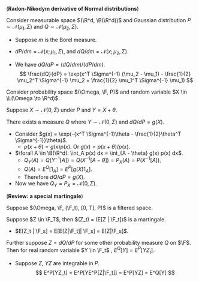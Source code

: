 (**Radon-Nikodym derivative of Normal distributions**)

Consider measurable space $(\R^d, \B(\R^d))$ and Gaussian distribution $P \sim \mathcal N(\mu_1, \Sigma)$ and $Q \sim \mathcal N(\mu_2, \Sigma)$.

- Suppose $m$ is the Borel measure.

- $dP/dm = \mathcal N(x; \mu_1, \Sigma)$, and $dQ/dm = \mathcal N(x; \mu_2, \Sigma)$.

- We have $dQ / dP = (dQ / dm) / (dP / dm)$.
  $$
  \frac{dQ}{dP} = \exp(x^T \Sigma^{-1} (\mu_2 - \mu_1)  - \frac{1}{2} \mu_2^T \Sigma^{-1} \mu_2 + \frac{1}{2} \mu_1^T \Sigma^{-1} \mu_1)
  $$

Consider probability space $(\Omega, \F, P)$ and random variable $X \in \L(\Omega \to \R^d)$.

Suppose $X \sim \mathcal N(0, \Sigma)$ under $P$ and $Y = X + \theta$.

There exists a measure $Q$ where $Y \sim \mathcal N(0, \Sigma)$ and $dQ/dP = g(X)$.

- Consider $g(x) = \exp(-{x^T \Sigma^{-1}\theta - \frac{1}{2}\theta^T \Sigma^{-1}}\theta)$.
  - $p(x + \theta) = g(x) p(x)$. Or $g(x) = p(x + \theta) / p(x)$.
- $\forall A \in \B(\R^d): \int_A p(x) dx = \int_{A - \theta} g(x) p(x) dx$.
  - $Q_Y(A) = Q(Y^{-1}[A]) = Q(X^{-1}[A - \theta]) = P_X(A) = P(X^{-1}[A])$.
  - $Q(A) = E^Q[1_A] = E^P[g(X) 1_A]$.
  - Therefore $dQ/dP = g(X)$.
- Now we have $Q_Y = P_X = \mathcal N(0, \Sigma)$. 

(**Review: a special martingale**)

Suppose $(\Omega, \F, (\F_t), [0, T], P)$ is a filtered space.

Suppose $Z \in \F_T$, then $(Z_t) = (E[Z | \F_t])$ is a martingale.

- $E[Z_t | \F_s] = E[E[Z|\F_t]| \F_s] = E[Z|\F_s]$.

Further suppose $Z = dQ / dP$ for some other probability measure $Q$ on $\F$. Then for real random variable $Y \in \F_t$ , $E^Q[Y] = E^P[Y Z_t]$.

- Suppose $Z$, $YZ$ are integrable in $P$.
  $$
  E^P[YZ_t] = E^P[YE^P[Z|\F_t]] = E^P[YZ] = E^Q[Y]
  $$

